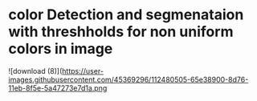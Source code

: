 # color Detection and segmenataion with threshholds for non uniform colors in image
![download (8)](https://user-images.githubusercontent.com/45369296/112480505-65e38900-8d76-11eb-8f5e-5a47273e7d1a.png

